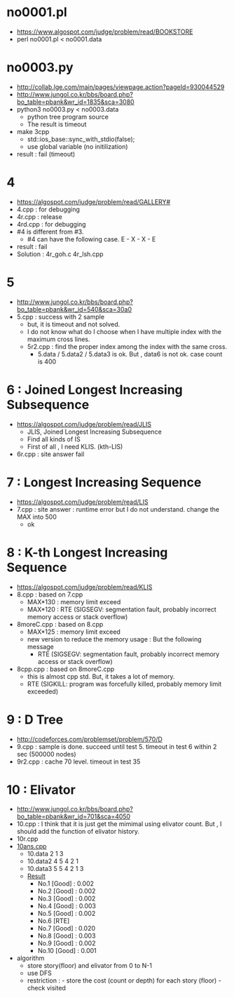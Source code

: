 # no0001.pl
- https://www.algospot.com/judge/problem/read/BOOKSTORE
- perl no0001.pl < no0001.data


# no0003.py
- http://collab.lge.com/main/pages/viewpage.action?pageId=930044529
- http://www.jungol.co.kr/bbs/board.php?bo_table=pbank&wr_id=1835&sca=3080
- python3 no0003.py < no0003.data
  - python tree program source
  - The result is timeout
- make 3cpp
    - std::ios_base::sync_with_stdio(false);
    - use global variable (no initilization)
- result : fail (timeout)

# 4
- https://algospot.com/judge/problem/read/GALLERY#
- 4.cpp : for debugging
- 4r.cpp : release
- 4rd.cpp : for debugging
- #4 is different from #3.
    - #4 can have the following case.     E - X - X - E
- result : fail
- Solution : 4r_goh.c  4r_lsh.cpp

# 5
- http://www.jungol.co.kr/bbs/board.php?bo_table=pbank&wr_id=540&sca=30a0
- 5.cpp : success with 2 sample
	- but, it is timeout and not solved.
	- I do not know what do I choose when I have multiple index with the maximum cross lines.
	- 5r2.cpp : find the proper index among the index with the same cross.
		- 5.data / 5.data2 / 5.data3 is ok. But , data6 is not ok.  case count is 400


# 6 : Joined Longest Increasing Subsequence
- https://algospot.com/judge/problem/read/JLIS
	- JLIS, Joined Longest Increasing Subsequence
	- Find all kinds of IS
	- First of all , I need KLIS. (kth-LIS)
- 6r.cpp   : site answer fail


# 7 : Longest Increasing Sequence
- https://algospot.com/judge/problem/read/LIS
- 7.cpp : site answer : runtime error but I do not understand. change the MAX into 500
	- ok

# 8 : K-th Longest Increasing Sequence
- https://algospot.com/judge/problem/read/KLIS
- 8.cpp  : based on 7.cpp
	- MAX*130 : memory limit exceed
	- MAX*120 : RTE (SIGSEGV: segmentation fault, probably incorrect memory access or stack overflow)
- 8moreC.cpp : based on 8.cpp
	- MAX*125 : memory limit exceed
	- new version to reduce the memory usage : But the following message
		- RTE (SIGSEGV: segmentation fault, probably incorrect memory access or stack overflow)
- 8cpp.cpp : based on 8moreC.cpp
	- this is almost cpp std. But, it takes a lot of memory.
	- RTE (SIGKILL: program was forcefully killed, probably memory limit exceeded)


# 9 : D Tree
- http://codeforces.com/problemset/problem/570/D
- 9.cpp :  sample is done.   succeed until test 5.    timeout in test 6 within 2 sec (500000 nodes)
- 9r2.cpp : cache 70 level.   timeout in test 35


# 10 : Elivator 
- http://www.jungol.co.kr/bbs/board.php?bo_table=pbank&wr_id=701&sca=4050
- 10.cpp :  I think that it is just get the mimimal using elivator count.  But , I should add the function of elivator history.
- 10r.cpp
- [10ans.cpp](https://github.com/cheoljoo/problemSolving/blob/master/ps/10ans.cpp)
    - 10.data       2 1 3 
    - 10.data2      4 5 4 2 1
    - 10.data3      5 5 4 2 1 3
    - [Result](http://www.jungol.co.kr/theme/jungol/reinfo.php?sid=??)
        - No.1  [Good] : 0.002
        - No.2  [Good] : 0.002
        - No.3  [Good] : 0.002
        - No.4  [Good] : 0.003
        - No.5  [Good] : 0.002
        - No.6  [RTE]
        - No.7  [Good] : 0.020
        - No.8  [Good] : 0.003
        - No.9  [Good] : 0.002
        - No.10 [Good] : 0.001
- algorithm
    - store story(floor) and elivator  from 0 to N-1
    - use DFS
    - restriction : 
            - store the cost (count or depth) for each story (floor)
            - check visited
